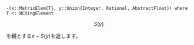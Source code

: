 ```
-(x::MatrixElem{T}, y::Union{Integer, Rational, AbstractFloat}) where T <: NCRingElement
```

$$
S(y)
$$

を親とする$x - S(y)$を返します。
